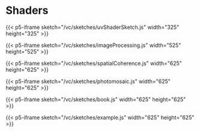 # Shaders

{{< p5-iframe sketch="/vc/sketches/uvShaderSketch.js"  width="325" height="325" >}}

{{< p5-iframe sketch="/vc/sketches/imageProcessing.js" width="525" height="525" >}}

{{< p5-iframe sketch="/vc/sketches/spatialCoherence.js"  width="625" height="625" >}}

{{< p5-iframe sketch="/vc/sketches/photomosaic.js"  width="625" height="625" >}}

{{< p5-iframe sketch="/vc/sketches/book.js"  width="625" height="625" >}}

{{< p5-iframe sketch="/vc/sketches/example.js"  width="625" height="625" >}}